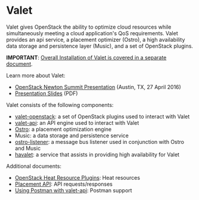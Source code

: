 # Valet

Valet gives OpenStack the ability to optimize cloud resources while simultaneously meeting a cloud application's QoS requirements. Valet provides an api service, a placement optimizer (Ostro), a high availability data storage and persistence layer (Music), and a set of OpenStack plugins.

**IMPORTANT**: [Overall Installation of Valet is covered in a separate document](https://github.com/att-comdev/valet/blob/master/doc/valet_os.md).

Learn more about Valet:

* [OpenStack Newton Summit Presentation](https://www.openstack.org/videos/video/valet-holistic-data-center-optimization-for-openstack) (Austin, TX, 27 April 2016)
* [Presentation Slides](http://www.research.att.com/export/sites/att_labs/techdocs/TD_101806.pdf) (PDF)

Valet consists of the following components:

* [valet-openstack](https://github.com/att-comdev/valet/blob/master/doc/valet_os.md): a set of OpenStack plugins used to interact with Valet
* [valet-api](https://github.com/att-comdev/valet/blob/master/doc/valet_api.md): an API engine used to interact with Valet
* [Ostro](https://github.com/att-comdev/valet/blob/master/doc/ostro.md): a placement optimization engine
* Music: a data storage and persistence service
* [ostro-listener](https://github.com/att-comdev/valet/blob/master/doc/ostro_listener.md): a message bus listener used in conjunction with Ostro and Music
* [havalet](https://github.com/att-comdev/valet/blob/master/doc/ha.md): a service that assists in providing high availability for Valet

Additional documents:

* [OpenStack Heat Resource Plugins](https://github.com/att-comdev/valet/blob/master/valet_plugins/valet_plugins/heat/README.md): Heat resources
* [Placement API](https://github.com/att-comdev/valet/blob/master/doc/valet_api.md): API requests/responses
* [Using Postman with valet-api](https://github.com/att-comdev/valet/blob/master/valet/tests/api/README.md): Postman support
